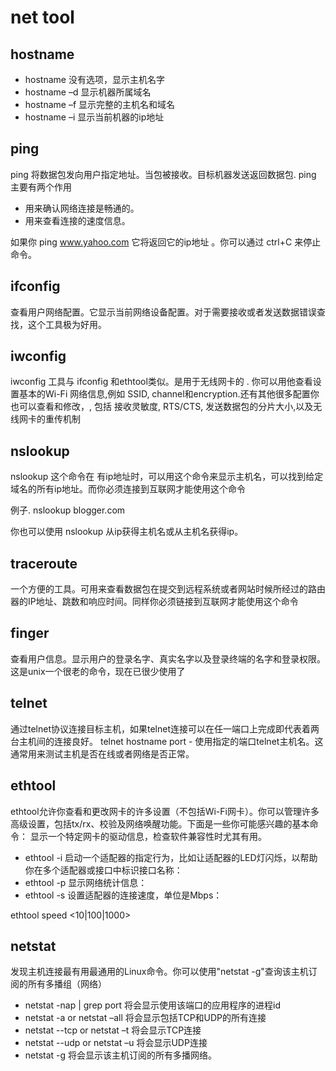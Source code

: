 # net tool

## hostname

* hostname 没有选项，显示主机名字
* hostname –d 显示机器所属域名
* hostname –f 显示完整的主机名和域名
* hostname –i 显示当前机器的ip地址

## ping

ping 将数据包发向用户指定地址。当包被接收。目标机器发送返回数据包. ping 主要有两个作用

* 用来确认网络连接是畅通的。
* 用来查看连接的速度信息。

如果你 ping www.yahoo.com 它将返回它的ip地址 。你可以通过 ctrl+C 来停止命令。

## ifconfig

查看用户网络配置。它显示当前网络设备配置。对于需要接收或者发送数据错误查找，这个工具极为好用。

## iwconfig

iwconfig 工具与 ifconfig 和ethtool类似。是用于无线网卡的 . 你可以用他查看设置基本的Wi-Fi 网络信息,例如 SSID, channel和encryption.还有其他很多配置你也可以查看和修改，, 包括 接收灵敏度, RTS/CTS, 发送数据包的分片大小,以及无线网卡的重传机制

## nslookup

nslookup 这个命令在 有ip地址时，可以用这个命令来显示主机名，可以找到给定域名的所有ip地址。而你必须连接到互联网才能使用这个命令

例子. nslookup blogger.com

你也可以使用 nslookup 从ip获得主机名或从主机名获得ip。

## traceroute

一个方便的工具。可用来查看数据包在提交到远程系统或者网站时候所经过的路由器的IP地址、跳数和响应时间。同样你必须链接到互联网才能使用这个命令

## finger

查看用户信息。显示用户的登录名字、真实名字以及登录终端的名字和登录权限。这是unix一个很老的命令，现在已很少使用了

## telnet

通过telnet协议连接目标主机，如果telnet连接可以在任一端口上完成即代表着两台主机间的连接良好。
telnet hostname port - 使用指定的端口telnet主机名。这通常用来测试主机是否在线或者网络是否正常。

## ethtool

ethtool允许你查看和更改网卡的许多设置（不包括Wi-Fi网卡）。你可以管理许多高级设置，包括tx/rx、校验及网络唤醒功能。下面是一些你可能感兴趣的基本命令：
显示一个特定网卡的驱动信息，检查软件兼容性时尤其有用。

* ethtool -i 启动一个适配器的指定行为，比如让适配器的LED灯闪烁，以帮助你在多个适配器或接口中标识接口名称：
* ethtool -p 显示网络统计信息：
* ethtool -s 设置适配器的连接速度，单位是Mbps：

ethtool speed <10|100|1000>

## netstat

发现主机连接最有用最通用的Linux命令。你可以使用"netstat -g"查询该主机订阅的所有多播组（网络）

* netstat -nap | grep port 将会显示使用该端口的应用程序的进程id
* netstat -a  or netstat –all 将会显示包括TCP和UDP的所有连接  
* netstat --tcp  or netstat –t 将会显示TCP连接
* netstat --udp or netstat –u 将会显示UDP连接
* netstat -g 将会显示该主机订阅的所有多播网络。
